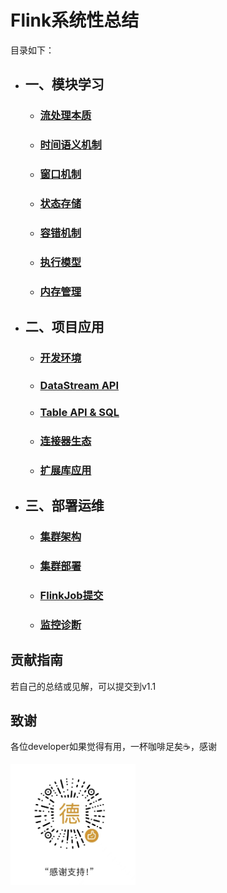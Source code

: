 # Flink系统性总结

 目录如下：
- ## 一、模块学习
    - ### [流处理本质](https://github.com/sijuea/flink-systematic-summary/blob/main/%E6%A8%A1%E5%9D%97%E5%AD%A6%E4%B9%A0/%E6%B5%81%E5%A4%84%E7%90%86%E6%9C%AC%E8%B4%A8.md)
    - ### [时间语义机制](https://github.com/sijuea/flink-systematic-summary/blob/main/%E6%A8%A1%E5%9D%97%E5%AD%A6%E4%B9%A0/%E6%97%B6%E9%97%B4%E8%AF%AD%E4%B9%89%E6%9C%BA%E5%88%B6.md)
    - ### [窗口机制](https://github.com/sijuea/flink-systematic-summary/blob/main/%E6%A8%A1%E5%9D%97%E5%AD%A6%E4%B9%A0/%E5%AE%B9%E9%94%99%E6%9C%BA%E5%88%B6.md)
    - ### [状态存储](https://github.com/sijuea/flink-systematic-summary/blob/main/%E6%A8%A1%E5%9D%97%E5%AD%A6%E4%B9%A0/%E7%8A%B6%E6%80%81%E5%AD%98%E5%82%A8.md)
    - ### [容错机制](https://github.com/sijuea/flink-systematic-summary/blob/main/%E6%A8%A1%E5%9D%97%E5%AD%A6%E4%B9%A0/%E5%AE%B9%E9%94%99%E6%9C%BA%E5%88%B6.md)
    - ### [执行模型](https://github.com/sijuea/flink-systematic-summary/blob/main/%E6%A8%A1%E5%9D%97%E5%AD%A6%E4%B9%A0/%E6%89%A7%E8%A1%8C%E6%A8%A1%E5%BC%8F.md)
    - ### [内存管理](https://github.com/sijuea/flink-systematic-summary/blob/main/%E6%A8%A1%E5%9D%97%E5%AD%A6%E4%B9%A0/%E5%86%85%E5%AD%98%E7%AE%A1%E7%90%86.md)
- ## 二、项目应用
    - ### [开发环境](https://github.com/sijuea/flink-systematic-summary/blob/main/%E9%A1%B9%E7%9B%AE%E5%BA%94%E7%94%A8/%E5%BC%80%E5%8F%91%E7%8E%AF%E5%A2%83.md)
    - ### [DataStream API](https://github.com/sijuea/flink-systematic-summary/blob/main/%E9%A1%B9%E7%9B%AE%E5%BA%94%E7%94%A8/DataStream%20API.md)
    - ### [Table API & SQL](https://github.com/sijuea/flink-systematic-summary/blob/main/%E9%A1%B9%E7%9B%AE%E5%BA%94%E7%94%A8/TableAPI%26SQL.md)
    - ### [连接器生态](https://github.com/sijuea/flink-systematic-summary/blob/main/%E9%A1%B9%E7%9B%AE%E5%BA%94%E7%94%A8/%E8%BF%9E%E6%8E%A5%E5%99%A8%E7%94%9F%E6%80%81.md)
    - ### [扩展库应用](https://github.com/sijuea/flink-systematic-summary/blob/main/%E9%A1%B9%E7%9B%AE%E5%BA%94%E7%94%A8/%E6%89%A9%E5%B1%95%E5%BA%93%E5%BA%94%E7%94%A8.md)
- ## 三、部署运维
    - ### [集群架构](https://github.com/sijuea/flink-systematic-summary/blob/main/%E9%83%A8%E7%BD%B2%E8%BF%90%E7%BB%B4/%E9%9B%86%E7%BE%A4%E6%9E%B6%E6%9E%84.md)  
    - ### [集群部署](https://github.com/sijuea/flink-systematic-summary/blob/main/%E9%83%A8%E7%BD%B2%E8%BF%90%E7%BB%B4/%E9%9B%86%E7%BE%A4%E9%83%A8%E7%BD%B2.md)
    - ### [FlinkJob提交](https://github.com/sijuea/flink-systematic-summary/blob/main/%E9%83%A8%E7%BD%B2%E8%BF%90%E7%BB%B4/Flink%20Job%E6%8F%90%E4%BA%A4.md)
    - ### [监控诊断](https://github.com/sijuea/flink-systematic-summary/blob/main/%E9%83%A8%E7%BD%B2%E8%BF%90%E7%BB%B4/%E7%9B%91%E6%8E%A7%E8%AF%8A%E6%96%AD.md)
## 贡献指南
若自己的总结或见解，可以提交到v1.1
## 致谢
各位developer如果觉得有用，一杯咖啡足矣☕，感谢
<p align="left">
  <img src="https://github.com/sijuea/flink-systematic-summary/blob/main/images/wechat.jpg" width="200"/>
</p>
